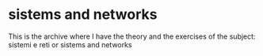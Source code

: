 # sistems and networks
This is the archive where I have the theory and the exercises of the subject: sistemi e reti or sistems and networks
